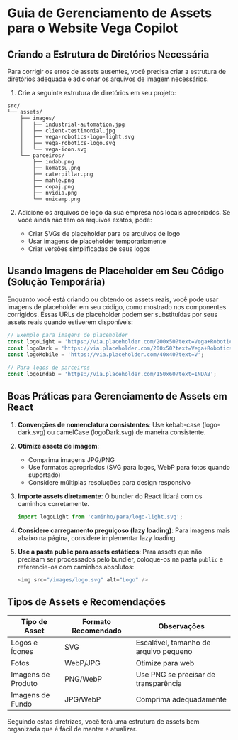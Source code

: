 # Guia de Gerenciamento de Assets para o Website Vega Copilot

## Criando a Estrutura de Diretórios Necessária

Para corrigir os erros de assets ausentes, você precisa criar a estrutura de diretórios adequada e adicionar os arquivos de imagem necessários.

1. Crie a seguinte estrutura de diretórios em seu projeto:

```
src/
└── assets/
    ├── images/
    │   ├── industrial-automation.jpg
    │   ├── client-testimonial.jpg
    │   ├── vega-robotics-logo-light.svg
    │   ├── vega-robotics-logo.svg
    │   └── vega-icon.svg
    └── parceiros/
        ├── indab.png
        ├── komatsu.png
        ├── caterpillar.png
        ├── mahle.png
        ├── copaj.png
        ├── nvidia.png
        └── unicamp.png
```

2. Adicione os arquivos de logo da sua empresa nos locais apropriados. Se você ainda não tem os arquivos exatos, pode:

   - Criar SVGs de placeholder para os arquivos de logo
   - Usar imagens de placeholder temporariamente
   - Criar versões simplificadas de seus logos

## Usando Imagens de Placeholder em Seu Código (Solução Temporária)

Enquanto você está criando ou obtendo os assets reais, você pode usar imagens de placeholder em seu código, como mostrado nos componentes corrigidos. Essas URLs de placeholder podem ser substituídas por seus assets reais quando estiverem disponíveis:

```javascript
// Exemplo para imagens de placeholder
const logoLight = 'https://via.placeholder.com/200x50?text=Vega+Robotics';
const logoDark = 'https://via.placeholder.com/200x50?text=Vega+Robotics'; 
const logoMobile = 'https://via.placeholder.com/40x40?text=V';

// Para logos de parceiros
const logoIndab = 'https://via.placeholder.com/150x60?text=INDAB';
```

## Boas Práticas para Gerenciamento de Assets em React

1. **Convenções de nomenclatura consistentes**: Use kebab-case (logo-dark.svg) ou camelCase (logoDark.svg) de maneira consistente.

2. **Otimize assets de imagem**:
   - Comprima imagens JPG/PNG
   - Use formatos apropriados (SVG para logos, WebP para fotos quando suportado)
   - Considere múltiplas resoluções para design responsivo

3. **Importe assets diretamente**: O bundler do React lidará com os caminhos corretamente.
   ```javascript
   import logoLight from 'caminho/para/logo-light.svg';
   ```

4. **Considere carregamento preguiçoso (lazy loading)**: Para imagens mais abaixo na página, considere implementar lazy loading.

5. **Use a pasta public para assets estáticos**: Para assets que não precisam ser processados pelo bundler, coloque-os na pasta `public` e referencie-os com caminhos absolutos:
   ```javascript
   <img src="/images/logo.svg" alt="Logo" />
   ```

## Tipos de Assets e Recomendações

| Tipo de Asset | Formato Recomendado | Observações |
|------------|-------------------|-------|
| Logos e Ícones | SVG | Escalável, tamanho de arquivo pequeno |
| Fotos | WebP/JPG | Otimize para web |
| Imagens de Produto | PNG/WebP | Use PNG se precisar de transparência |
| Imagens de Fundo | JPG/WebP | Comprima adequadamente |

Seguindo estas diretrizes, você terá uma estrutura de assets bem organizada que é fácil de manter e atualizar.